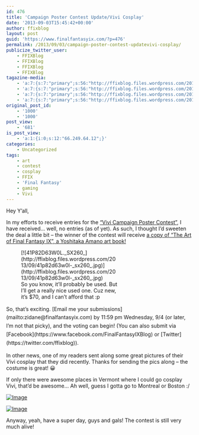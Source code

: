 ```yaml
---
id: 476
title: 'Campaign Poster Contest Update/Vivi Cosplay'
date: '2013-09-03T15:45:42+00:00'
author: ffixblog
layout: post
guid: 'https://www.finalfantasyix.com/?p=476'
permalink: /2013/09/03/campaign-poster-contest-updatevivi-cosplay/
publicize_twitter_user:
    - FFIXBlog
    - FFIXBlog
    - FFIXBlog
    - FFIXBlog
tagazine-media:
    - 'a:7:{s:7:"primary";s:56:"http://ffixblog.files.wordpress.com/2013/09/vividone.jpg";s:6:"images";a:3:{s:67:"http://ffixblog.files.wordpress.com/2013/09/41p82d63w0l-_sx260_.jpg";a:6:{s:8:"file_url";s:67:"http://ffixblog.files.wordpress.com/2013/09/41p82d63w0l-_sx260_.jpg";s:5:"width";i:260;s:6:"height";i:344;s:4:"type";s:5:"image";s:4:"area";i:89440;s:9:"file_path";b:0;}s:84:"http://ffixblog.files.wordpress.com/2013/09/1003371_546009348799718_1974395637_n.jpg";a:6:{s:8:"file_url";s:84:"http://ffixblog.files.wordpress.com/2013/09/1003371_546009348799718_1974395637_n.jpg";s:5:"width";i:720;s:6:"height";i:960;s:4:"type";s:5:"image";s:4:"area";i:691200;s:9:"file_path";b:0;}s:56:"http://ffixblog.files.wordpress.com/2013/09/vividone.jpg";a:6:{s:8:"file_url";s:56:"http://ffixblog.files.wordpress.com/2013/09/vividone.jpg";s:5:"width";i:720;s:6:"height";i:960;s:4:"type";s:5:"image";s:4:"area";i:691200;s:9:"file_path";b:0;}}s:6:"videos";a:0:{}s:11:"image_count";i:3;s:6:"author";s:8:"47012034";s:7:"blog_id";s:8:"48119600";s:9:"mod_stamp";s:19:"2013-09-03 16:03:01";}'
    - 'a:7:{s:7:"primary";s:56:"http://ffixblog.files.wordpress.com/2013/09/vividone.jpg";s:6:"images";a:3:{s:67:"http://ffixblog.files.wordpress.com/2013/09/41p82d63w0l-_sx260_.jpg";a:6:{s:8:"file_url";s:67:"http://ffixblog.files.wordpress.com/2013/09/41p82d63w0l-_sx260_.jpg";s:5:"width";i:260;s:6:"height";i:344;s:4:"type";s:5:"image";s:4:"area";i:89440;s:9:"file_path";b:0;}s:84:"http://ffixblog.files.wordpress.com/2013/09/1003371_546009348799718_1974395637_n.jpg";a:6:{s:8:"file_url";s:84:"http://ffixblog.files.wordpress.com/2013/09/1003371_546009348799718_1974395637_n.jpg";s:5:"width";i:720;s:6:"height";i:960;s:4:"type";s:5:"image";s:4:"area";i:691200;s:9:"file_path";b:0;}s:56:"http://ffixblog.files.wordpress.com/2013/09/vividone.jpg";a:6:{s:8:"file_url";s:56:"http://ffixblog.files.wordpress.com/2013/09/vividone.jpg";s:5:"width";i:720;s:6:"height";i:960;s:4:"type";s:5:"image";s:4:"area";i:691200;s:9:"file_path";b:0;}}s:6:"videos";a:0:{}s:11:"image_count";i:3;s:6:"author";s:8:"47012034";s:7:"blog_id";s:8:"48119600";s:9:"mod_stamp";s:19:"2013-09-03 16:03:01";}'
    - 'a:7:{s:7:"primary";s:56:"http://ffixblog.files.wordpress.com/2013/09/vividone.jpg";s:6:"images";a:3:{s:67:"http://ffixblog.files.wordpress.com/2013/09/41p82d63w0l-_sx260_.jpg";a:6:{s:8:"file_url";s:67:"http://ffixblog.files.wordpress.com/2013/09/41p82d63w0l-_sx260_.jpg";s:5:"width";i:260;s:6:"height";i:344;s:4:"type";s:5:"image";s:4:"area";i:89440;s:9:"file_path";b:0;}s:84:"http://ffixblog.files.wordpress.com/2013/09/1003371_546009348799718_1974395637_n.jpg";a:6:{s:8:"file_url";s:84:"http://ffixblog.files.wordpress.com/2013/09/1003371_546009348799718_1974395637_n.jpg";s:5:"width";i:720;s:6:"height";i:960;s:4:"type";s:5:"image";s:4:"area";i:691200;s:9:"file_path";b:0;}s:56:"http://ffixblog.files.wordpress.com/2013/09/vividone.jpg";a:6:{s:8:"file_url";s:56:"http://ffixblog.files.wordpress.com/2013/09/vividone.jpg";s:5:"width";i:720;s:6:"height";i:960;s:4:"type";s:5:"image";s:4:"area";i:691200;s:9:"file_path";b:0;}}s:6:"videos";a:0:{}s:11:"image_count";i:3;s:6:"author";s:8:"47012034";s:7:"blog_id";s:8:"48119600";s:9:"mod_stamp";s:19:"2013-09-03 16:03:01";}'
    - 'a:7:{s:7:"primary";s:56:"http://ffixblog.files.wordpress.com/2013/09/vividone.jpg";s:6:"images";a:3:{s:67:"http://ffixblog.files.wordpress.com/2013/09/41p82d63w0l-_sx260_.jpg";a:6:{s:8:"file_url";s:67:"http://ffixblog.files.wordpress.com/2013/09/41p82d63w0l-_sx260_.jpg";s:5:"width";i:260;s:6:"height";i:344;s:4:"type";s:5:"image";s:4:"area";i:89440;s:9:"file_path";b:0;}s:84:"http://ffixblog.files.wordpress.com/2013/09/1003371_546009348799718_1974395637_n.jpg";a:6:{s:8:"file_url";s:84:"http://ffixblog.files.wordpress.com/2013/09/1003371_546009348799718_1974395637_n.jpg";s:5:"width";i:720;s:6:"height";i:960;s:4:"type";s:5:"image";s:4:"area";i:691200;s:9:"file_path";b:0;}s:56:"http://ffixblog.files.wordpress.com/2013/09/vividone.jpg";a:6:{s:8:"file_url";s:56:"http://ffixblog.files.wordpress.com/2013/09/vividone.jpg";s:5:"width";i:720;s:6:"height";i:960;s:4:"type";s:5:"image";s:4:"area";i:691200;s:9:"file_path";b:0;}}s:6:"videos";a:0:{}s:11:"image_count";i:3;s:6:"author";s:8:"47012034";s:7:"blog_id";s:8:"48119600";s:9:"mod_stamp";s:19:"2013-09-03 16:03:01";}'
original_post_id:
    - '1000'
    - '1000'
post_view:
    - '681'
is_post_view:
    - 'a:1:{i:0;s:12:"66.249.64.12";}'
categories:
    - Uncategorized
tags:
    - art
    - contest
    - cosplay
    - FFIX
    - 'Final Fantasy'
    - gaming
    - Vivi
---
```


Hey Y’all,

In my efforts to receive entries for the [“Vivi Campaign Poster Contest”](https://www.finalfantasyix.com/2013/08/30/final-fantasy-ix-vivi-campaign-poster-art-contest/), I have received… well, no entries (as of yet). As such, I thought I’d sweeten the deal a little bit – the winner of the contest will receive [a copy of “The Art of Final Fantasy IX”, a Yoshitaka Amano art book!](http://www.amazon.com/The-Art-Final-Fantasy-IX/dp/0744000505)

<figure aria-describedby="caption-attachment-489" class="wp-caption aligncenter" id="attachment_489" style="width: 260px">[![41P82D63W0L._SX260_](http://ffixblog.files.wordpress.com/2013/09/41p82d63w0l-_sx260_.jpg)](http://ffixblog.files.wordpress.com/2013/09/41p82d63w0l-_sx260_.jpg)<figcaption class="wp-caption-text" id="caption-attachment-489">So you know, it’ll probably be used. But I’ll get a really nice used one. Cuz new, it’s $70, and I can’t afford that :p</figcaption></figure><span style="font-style:inherit;line-height:1.625;">So, that’s exciting. [Email me your submissions](mailto:zidane@finalfantasyix.com) by 11:59 pm Wednesday, 9/4 (or later, I’m not that picky), and the voting can begin! (You can also submit via [Facebook](https://www.facebook.com/FinalFantasyIXBlog) or [Twitter](https://twitter.com/ffixblog)).</span>

In other news, one of my readers sent along some great pictures of their Vivi cosplay that they did recently. Thanks for sending the pics along – the costume is great! 😀

If only there were awesome places in Vermont where I could go cosplay Vivi, that’d be awesome… Ah well, guess I gotta go to Montreal or Boston :/

[![Image](http://ffixblog.files.wordpress.com/2013/09/1003371_546009348799718_1974395637_n.jpg?w=650)](http://ffixblog.files.wordpress.com/2013/09/1003371_546009348799718_1974395637_n.jpg)

[![Image](http://ffixblog.files.wordpress.com/2013/09/vividone.jpg?w=650)](http://ffixblog.files.wordpress.com/2013/09/vividone.jpg)

Anyway, yeah, have a super day, guys and gals! The contest is still very much alive!